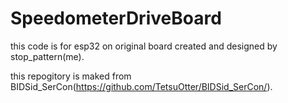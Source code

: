 # SpeedometerDriveBoard
this code is for esp32 on original board created and designed by stop_pattern(me).

this repogitory is maked from BIDSid_SerCon(https://github.com/TetsuOtter/BIDSid_SerCon/).
